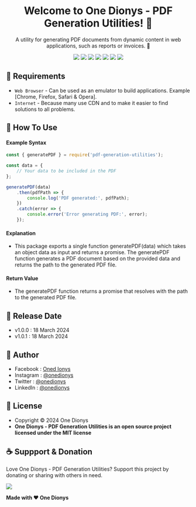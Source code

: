 <h1 align="center">Welcome to One Dionys - PDF Generation Utilities! 👋 </h1>

<p align="center">A utility for generating PDF documents from dynamic content in web applications, such as reports or invoices. 💖 </p>

<p align="center">
<img src="https://img.shields.io/github/contributors/onedionys/onedionys-pdf-generation-utilities?style=flat-square">
<img src="https://img.shields.io/github/issues/onedionys/onedionys-pdf-generation-utilities?style=flat-square">
<img src="https://img.shields.io/github/stars/onedionys/onedionys-pdf-generation-utilities?style=flat-square"> 
<img src="https://img.shields.io/github/forks/onedionys/onedionys-pdf-generation-utilities?style=flat-square">
<img src="https://img.shields.io/github/last-commit/onedionys/onedionys-pdf-generation-utilities.svg?style=flat-square">
<img src="https://img.shields.io/github/languages/code-size/onedionys/onedionys-pdf-generation-utilities?style=flat-square">
<img src="https://img.shields.io/github/license/onedionys/onedionys-pdf-generation-utilities?style=flat-square">
</p>

## 💾 Requirements

* `Web Browser` - Can be used as an emulator to build applications. Example [Chrome, Firefox, Safari & Opera].
* `Internet` - Because many use CDN and to make it easier to find solutions to all problems.

## 🎯 How To Use

#### Example Syntax

```javascript
const { generatePDF } = require('pdf-generation-utilities');

const data = {
    // Your data to be included in the PDF
};

generatePDF(data)
    .then(pdfPath => {
        console.log('PDF generated:', pdfPath);
    })
    .catch(error => {
        console.error('Error generating PDF:', error);
    });
```

#### Explanation

* This package exports a single function generatePDF(data) which takes an object data as input and returns a promise. The generatePDF function generates a PDF document based on the provided data and returns the path to the generated PDF file.

#### Return Value

* The generatePDF function returns a promise that resolves with the path to the generated PDF file.

## 📆 Release Date

* v1.0.0 : 18 March 2024
* v1.0.1 : 18 March 2024

## 🧑 Author

* Facebook : <a href="https://www.facebook.com/theonedionys"> Oned Ionys</a>
* Instagram : <a href="https://www.instagram.com/onedionys/"> @onedionys</a>
* Twitter : <a href="https://twitter.com/onedionys"> @onedionys</a>
* LinkedIn :  <a href="https://www.linkedin.com/in/onedionys/"> @onedionys</a>

## 📝 License

* Copyright © 2024 One Dionys
* **One Dionys - PDF Generation Utilities is an open source project licensed under the MIT license**

## ☕️ Suppport & Donation

Love One Dionys - PDF Generation Utilities? Support this project by donating or sharing with others in need.

<a href="https://www.buymeacoffee.com/onedionys"><img src="https://img.shields.io/badge/Buy_Me_A_Coffee-FFDD00?style=for-the-badge&logo=buy-me-a-coffee&logoColor=black"/> </a>

**Made with ❤️ One Dionys**
